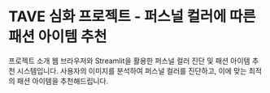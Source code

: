 # TAVE 심화 프로젝트 - 퍼스널 컬러에 따른 패션 아이템 추천

프로젝트 소개
웹 브라우저와 Streamlit을 활용한 퍼스널 컬러 진단 및 패션 아이템 추천 시스템입니다. 사용자의 이미지를 분석하여 퍼스널 컬러를 진단하고, 이에 맞는 최적의 패션 아이템을 추천해드립니다.

